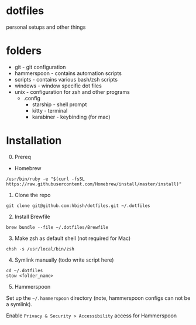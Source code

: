 # dotfiles

personal setups and other things

# folders

- git - git configuration
- hammerspoon - contains automation scripts
- scripts - contains various bash/zsh scripts
- windows - window specific dot files
- unix - configuration for zsh and other programs
  - .config
    - starship - shell prompt
    - kitty - terminal
    - karabiner - keybinding (for mac)

# Installation

0. Prereq
- Homebrew

```
/usr/bin/ruby -e "$(curl -fsSL https://raw.githubusercontent.com/Homebrew/install/master/install)"
```

1. Clone the repo

```
git clone git@github.com:hbish/dotfiles.git ~/.dotfiles
```

2. Install Brewfile

```
brew bundle --file ~/.dotfiles/Brewfile
```

3. Make zsh as default shell (not required for Mac)

```
chsh -s /usr/local/bin/zsh
```

4. Symlink manually (todo write script here)

```
cd ~/.dotfiles
stow <folder_name>
```

5. Hammerspoon

Set up the `~/.hammerspoon` directory (note, hammerspoon configs can not be a symlink).

Enable `Privacy & Security > Accessibility` access for Hammerspoon